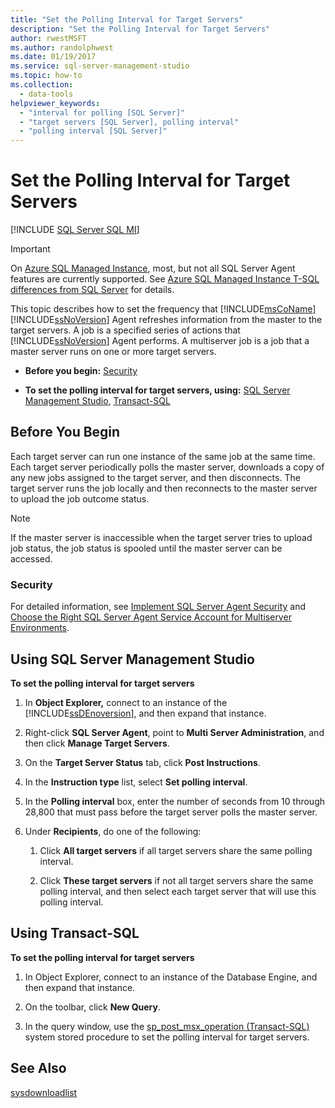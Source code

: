 ```yaml
---
title: "Set the Polling Interval for Target Servers"
description: "Set the Polling Interval for Target Servers"
author: rwestMSFT
ms.author: randolphwest
ms.date: 01/19/2017
ms.service: sql-server-management-studio
ms.topic: how-to
ms.collection:
  - data-tools
helpviewer_keywords:
  - "interval for polling [SQL Server]"
  - "target servers [SQL Server], polling interval"
  - "polling interval [SQL Server]"
---
```

# Set the Polling Interval for Target Servers
[!INCLUDE [SQL Server SQL MI](../includes/applies-to-version/sql-asdbmi.md)]

> [!IMPORTANT]  
> On [Azure SQL Managed Instance](/azure/sql-database/sql-database-managed-instance), most, but not all SQL Server Agent features are currently supported. See [Azure SQL Managed Instance T-SQL differences from SQL Server](/azure/sql-database/sql-database-managed-instance-transact-sql-information#sql-server-agent) for details.

This topic describes how to set the frequency that [!INCLUDE[msCoName](../includes/msconame-md.md)] [!INCLUDE[ssNoVersion](../includes/ssnoversion-md.md)] Agent refreshes information from the master to the target servers. A job is a specified series of actions that [!INCLUDE[ssNoVersion](../includes/ssnoversion-md.md)] Agent performs. A multiserver job is a job that a master server runs on one or more target servers.  
  
-   **Before you begin:**  [Security](#Security)  
  
-   **To set the polling interval for target servers, using:** [SQL Server Management Studio](#SSMS), [Transact-SQL](#TSQL)  
  
## <a name="BeforeYouBegin"></a>Before You Begin  
Each target server can run one instance of the same job at the same time. Each target server periodically polls the master server, downloads a copy of any new jobs assigned to the target server, and then disconnects. The target server runs the job locally and then reconnects to the master server to upload the job outcome status.  
  
> [!NOTE]  
> If the master server is inaccessible when the target server tries to upload job status, the job status is spooled until the master server can be accessed.  
  
### <a name="Security"></a>Security  
For detailed information, see [Implement SQL Server Agent Security](implement-sql-server-agent-security.md) and [Choose the Right SQL Server Agent Service Account for Multiserver Environments](choose-the-right-sql-server-agent-service-account-for-multiserver-environments.md).  
  
## <a name="SSMS"></a>Using SQL Server Management Studio  
**To set the polling interval for target servers**  
  
1.  In **Object Explorer,** connect to an instance of the [!INCLUDE[ssDEnoversion](../includes/ssdenoversion-md.md)], and then expand that instance.  
  
2.  Right-click **SQL Server Agent**, point to **Multi Server Administration**, and then click **Manage Target Servers**.  
  
3.  On the **Target Server Status** tab, click **Post Instructions**.  
  
4.  In the **Instruction type** list, select **Set polling interval**.  
  
5.  In the **Polling interval** box, enter the number of seconds from 10 through 28,800 that must pass before the target server polls the master server.  
  
6.  Under **Recipients**, do one of the following:  
  
    1.  Click **All target servers** if all target servers share the same polling interval.  
  
    2.  Click **These target servers** if not all target servers share the same polling interval, and then select each target server that will use this polling interval.  
  
## <a name="TSQL"></a>Using Transact-SQL  
**To set the polling interval for target servers**  
  
1.  In Object Explorer, connect to an instance of the Database Engine, and then expand that instance.  
  
2.  On the toolbar, click **New Query**.  
  
3.  In the query window, use the [sp_post_msx_operation (Transact-SQL)](/sql/relational-databases/system-stored-procedures/sp-post-msx-operation-transact-sql) system stored procedure to set the polling interval for target servers.  
  
## See Also  
[sysdownloadlist](/sql/relational-databases/system-tables/dbo-sysdownloadlist-transact-sql)  
